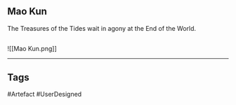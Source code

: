 ## Mao Kun
The Treasures of the Tides wait
in agony at the End of the World.
## 
![[Mao Kun.png]]

---
## Tags
#Artefact
#UserDesigned 